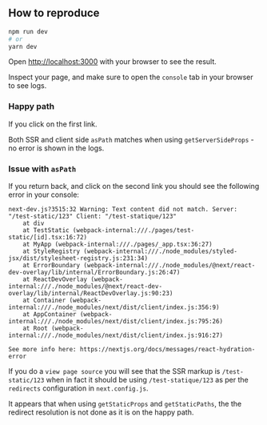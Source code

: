 ## How to reproduce

```bash
npm run dev
# or
yarn dev
```

Open [http://localhost:3000](http://localhost:3000) with your browser to see the result.

Inspect your page, and make sure to open the `console` tab in your browser to see logs.

### Happy path

If you click on the first link.

Both SSR and client side `asPath` matches when using `getServerSideProps` - no error is shown in the logs.

### Issue with `asPath`

If you return back, and click on the second link you should see the following error in your console:

```console
next-dev.js?3515:32 Warning: Text content did not match. Server: "/test-static/123" Client: "/test-statique/123"
    at div
    at TestStatic (webpack-internal:///./pages/test-static/[id].tsx:16:72)
    at MyApp (webpack-internal:///./pages/_app.tsx:36:27)
    at StyleRegistry (webpack-internal:///./node_modules/styled-jsx/dist/stylesheet-registry.js:231:34)
    at ErrorBoundary (webpack-internal:///./node_modules/@next/react-dev-overlay/lib/internal/ErrorBoundary.js:26:47)
    at ReactDevOverlay (webpack-internal:///./node_modules/@next/react-dev-overlay/lib/internal/ReactDevOverlay.js:90:23)
    at Container (webpack-internal:///./node_modules/next/dist/client/index.js:356:9)
    at AppContainer (webpack-internal:///./node_modules/next/dist/client/index.js:795:26)
    at Root (webpack-internal:///./node_modules/next/dist/client/index.js:916:27)

See more info here: https://nextjs.org/docs/messages/react-hydration-error
```

If you do a `view page source` you will see that the SSR markup is `/test-static/123` when in fact it should be using `/test-statique/123` as per the `redirects` configuration in `next.config.js`.

It appears that when using `getStaticProps` and `getStaticPaths`, the the redirect resolution is not done as it is on the happy path.
